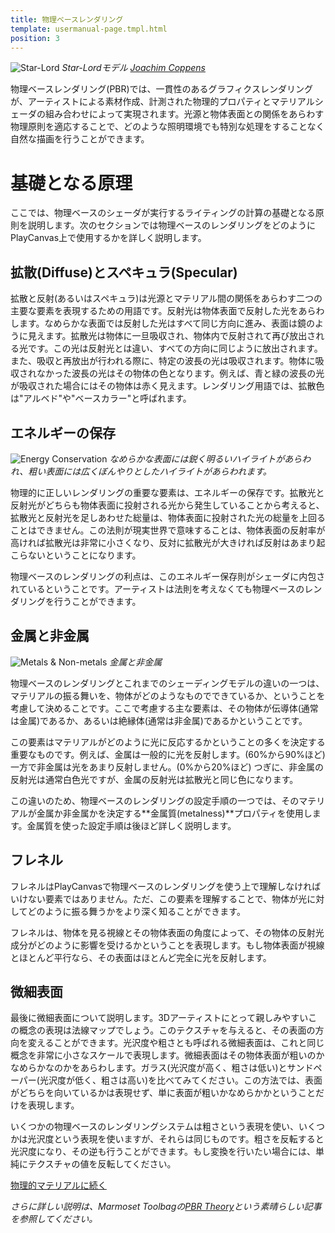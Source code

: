 ```yaml
---
title: 物理ベースレンダリング
template: usermanual-page.tmpl.html
position: 3
---
```


![Star-Lord][1]
*Star-Lordモデル [Joachim Coppens][2]*

物理ベースレンダリング(PBR)では、一貫性のあるグラフィクスレンダリングが、アーティストによる素材作成、計測された物理的プロパティとマテリアルシェーダの組み合わせによって実現されます。光源と物体表面との関係をあらわす物理原則を適応することで、どのような照明環境でも特別な処理をすることなく自然な描画を行うことができます。

# 基礎となる原理

ここでは、物理ベースのシェーダが実行するライティングの計算の基礎となる原則を説明します。次のセクションでは物理ベースのレンダリングをどのようにPlayCanvas上で使用するかを詳しく説明します。

## 拡散(Diffuse)とスペキュラ(Specular)

拡散と反射(あるいはスペキュラ)は光源とマテリアル間の関係をあらわす二つの主要な要素を表現するための用語です。反射光は物体表面で反射した光をあらわします。なめらかな表面では反射した光はすべて同じ方向に進み、表面は鏡のように見えます。拡散光は物体に一旦吸収され、物体内で反射されて再び放出される光です。この光は反射光とは違い、すべての方向に同じように放出されます。また、吸収と再放出が行われる際に、特定の波長の光は吸収されます。物体に吸収されなかった波長の光はその物体の色となります。例えば、青と緑の波長の光が吸収された場合にはその物体は赤く見えます。レンダリング用語では、拡散色は"アルベド"や"ベースカラー"と呼ばれます。

## エネルギーの保存

![Energy Conservation][3]
*なめらかな表面には鋭く明るいハイライトがあらわれ、粗い表面には広くぼんやりとしたハイライトがあらわれます。*

物理的に正しいレンダリングの重要な要素は、エネルギーの保存です。拡散光と反射光がどちらも物体表面に投射される光から発生していることから考えると、拡散光と反射光を足しあわせた総量は、物体表面に投射された光の総量を上回ることはできません。この法則が現実世界で意味することは、物体表面の反射率が高ければ拡散光は非常に小さくなり、反対に拡散光が大きければ反射はあまり起こらないということになります。

物理ベースのレンダリングの利点は、このエネルギー保存則がシェーダに内包されているということです。アーティストは法則を考えなくても物理ベースのレンダリングを行うことができます。

## 金属と非金属

![Metals & Non-metals][4]
*金属と非金属*

物理ベースのレンダリングとこれまでのシェーディングモデルの違いの一つは、マテリアルの振る舞いを、物体がどのようなものでできているか、ということを考慮して決めることです。ここで考慮する主な要素は、その物体が伝導体(通常は金属)であるか、あるいは絶縁体(通常は非金属)であるかということです。

この要素はマテリアルがどのように光に反応するかということの多くを決定する重要なものです。例えば、金属は一般的に光を反射します。(60%から90%ほど) 一方で非金属は光をあまり反射しません。(0%から20%ほど) つぎに、非金属の反射光は通常白色光ですが、金属の反射光は拡散光と同じ色になります。

この違いのため、物理ベースのレンダリングの設定手順の一つでは、そのマテリアルが金属か非金属かを決定する**金属質(metalness)**プロパティを使用します。金属質を使った設定手順は後ほど詳しく説明します。

## フレネル

フレネルはPlayCanvasで物理ベースのレンダリングを使う上で理解しなければいけない要素ではありません。ただ、この要素を理解することで、物体が光に対してどのように振る舞うかをより深く知ることができます。

フレネルは、物体を見る視線とその物体表面の角度によって、その物体の反射光成分がどのように影響を受けるかということを表現します。もし物体表面が視線とほとんど平行なら、その表面はほとんど完全に光を反射します。

## 微細表面

最後に微細表面について説明します。3Dアーティストにとって親しみやすいこの概念の表現は法線マップでしょう。このテクスチャを与えると、その表面の方向を変えることができます。光沢度や粗さとも呼ばれる微細表面は、これと同じ概念を非常に小さなスケールで表現します。微細表面はその物体表面が粗いのかなめらかなのかをあらわします。ガラス(光沢度が高く、粗さは低い)とサンドペーパー(光沢度が低く、粗さは高い)を比べてみてください。この方法では、表面がどちらを向いているかは表現せず、単に表面が粗いかなめらかかということだけを表現します。

いくつかの物理ベースのレンダリングシステムは粗さという表現を使い、いくつかは光沢度という表現を使いますが、それらは同じものです。粗さを反転すると光沢度になり、その逆も行うことができます。もし変換を行いたい場合には、単純にテクスチャの値を反転してください。

[物理的マテリアルに続く][6]

*さらに詳しい説明は、Marmoset Toolbagの[PBR Theory][5]という素晴らしい記事を参照してください。*

[1]: /images/user-manual/graphics/physical-rendering/star-lord.jpg
[2]: http://joachimcoppens.com/
[3]: /images/user-manual/graphics/physical-rendering/energy-conservation.jpg
[4]: /images/user-manual/graphics/physical-rendering/materials.jpg
[5]: https://www.marmoset.co/toolbag/learn/pbr-theory
[6]: /user-manual/graphics/physical-rendering/physical-materials

